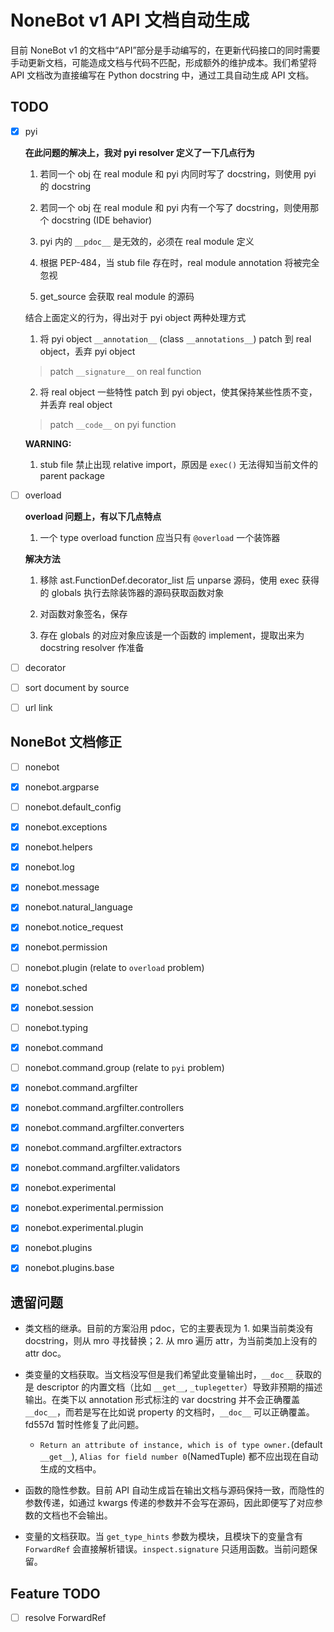 # NoneBot v1 API 文档自动生成

目前 NoneBot v1 的文档中“API”部分是手动编写的，在更新代码接口的同时需要手动更新文档，可能造成文档与代码不匹配，形成额外的维护成本。我们希望将 API 文档改为直接编写在 Python docstring 中，通过工具自动生成 API 文档。

## TODO

- [x] pyi

    **在此问题的解决上，我对 pyi resolver 定义了一下几点行为**

    1. 若同一个 obj 在 real module 和 pyi 内同时写了 docstring，则使用 pyi 的 docstring

    2. 若同一个 obj 在 real module 和 pyi 内有一个写了 docstring，则使用那个 docstring (IDE behavior)

    3. pyi 内的 `__pdoc__` 是无效的，必须在 real module 定义

    4. 根据 PEP-484，当 stub file 存在时，real module annotation 将被完全忽视

    5. get_source 会获取 real module 的源码

    结合上面定义的行为，得出对于 pyi object 两种处理方式

    1. 将 pyi object `__annotation__` (class `__annotations__`) patch 到 real object，丢弃 pyi object

    > patch `__signature__` on real function

    2. 将 real object 一些特性 patch 到 pyi object，使其保持某些性质不变，并丢弃 real object

    > patch `__code__` on pyi function

    **WARNING:**

    1. stub file 禁止出现 relative import，原因是 `exec()` 无法得知当前文件的 parent package

- [ ] overload

    **overload 问题上，有以下几点特点**

    1. 一个 type overload function 应当只有 `@overload` 一个装饰器

    **解决方法**

    1. 移除 ast.FunctionDef.decorator_list 后 unparse 源码，使用 exec 获得的 globals 执行去除装饰器的源码获取函数对象

    2. 对函数对象签名，保存

    3. 存在 globals 的对应对象应该是一个函数的 implement，提取出来为 docstring resolver 作准备

- [ ] decorator

- [ ] sort document by source

- [ ] url link

## NoneBot 文档修正

- [ ] nonebot

- [x] nonebot.argparse

- [ ] nonebot.default_config

- [x] nonebot.exceptions

- [x] nonebot.helpers

- [x] nonebot.log

- [x] nonebot.message

- [x] nonebot.natural_language

- [x] nonebot.notice_request

- [x] nonebot.permission

- [ ] nonebot.plugin (relate to `overload` problem)

- [x] nonebot.sched

- [x] nonebot.session

- [ ] nonebot.typing

- [x] nonebot.command

- [ ] nonebot.command.group (relate to `pyi` problem)

- [x] nonebot.command.argfilter

- [x] nonebot.command.argfilter.controllers

- [x] nonebot.command.argfilter.converters

- [x] nonebot.command.argfilter.extractors

- [x] nonebot.command.argfilter.validators

- [x] nonebot.experimental

- [x] nonebot.experimental.permission

- [x] nonebot.experimental.plugin

- [x] nonebot.plugins

- [x] nonebot.plugins.base

## 遗留问题

- 类文档的继承。目前的方案沿用 pdoc，它的主要表现为 1. 如果当前类没有 docstring，则从 mro 寻找替换；2. 从 mro 遍历 attr，为当前类加上没有的 attr doc。

- 类变量的文档获取。当文档没写但是我们希望此变量输出时，`__doc__` 获取的是 descriptor 的内置文档（比如 `__get__`, `_tuplegetter`）导致非预期的描述输出。在类下以 annotation 形式标注的 var docstring 并不会正确覆盖 `__doc__`，而若是写在比如说 property 的文档时，`__doc__` 可以正确覆盖。fd557d 暂时性修复了此问题。

    - `Return an attribute of instance, which is of type owner.`(default `__get__`), `Alias for field number 0`(NamedTuple) 都不应出现在自动生成的文档中。

- 函数的隐性参数。目前 API 自动生成旨在输出文档与源码保持一致，而隐性的参数传递，如通过 kwargs 传递的参数并不会写在源码，因此即便写了对应参数的文档也不会输出。

- 变量的文档获取。当 `get_type_hints` 参数为模块，且模块下的变量含有 `ForwardRef` 会直接解析错误。`inspect.signature` 只适用函数。当前问题保留。

## Feature TODO

- [ ] resolve ForwardRef
